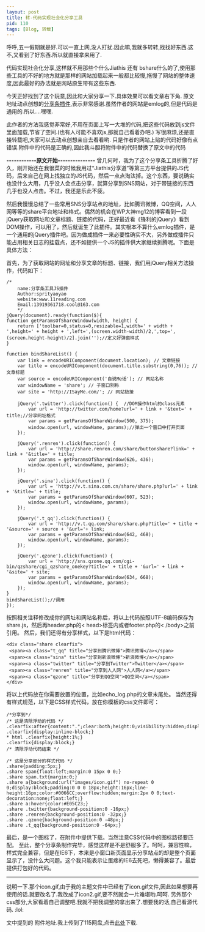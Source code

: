 ```yaml
---
layout: post
title: 转-代码实现社会化分享工具
pid: 110
tags: [Blog, 转载]
---
```

呼呼,五一假期就是好.可以一直上网,没人打扰.因此嘛,我就多转转,找找好东西.这不,又看到了好东西.所以就直接拿来用了.

代码实现社会化分享,这样就不用那些个什么Jiathis 还有 bshare什么的了,使用那些工具的不好的地方就是那样的网站加载起来一般都比较慢,拖慢了网站的整体速度,因此最好的办法就是网站原生带有这些东西.

今天正好找到了这个玩意,因此和大家分享一下.具体效果可以看文章右下角.
原文地址动点创想的[分享条插件](http://www.11reading.com/?post=139),表示非常感谢.虽然作者的网站是emlog的,但是代码是通用的.所以....嘿嘿.

此作者的方法我感觉非常好,不用在页面上写一大堆的代码,把这些代码放到js文件里面加载,节省了空间.(也有人可能不喜欢js,那就自己看着办吧.)
写很麻烦,还是直接转载吧,大家可以去动点创想亲自去看看哟. 只是作者的网站上贴的代码好像有点错误.附件中的代码是正确的,因此我斗胆将附件中的代码替换了原文中的代码

**------------原文开始---------------**
曾几何时，我为了这个分享条工具折腾了好久，刚开始还在我很菜的时候我用过“Jiathis分享道”等第三方平台提供的JS代码，后来自己在网上找独立的JS代码，然后一点点淘汰掉。这个东西，要说确实也没什么大用，几乎没人会点击分享，就算分享到SNS网站，对于带链接的东西几乎也没人点击。不过，我还是乐此不疲。

然后我慢慢总结了一些常用SNS分享站点的地址，比如腾讯微博，QQ空间，人人网等等的share平台地址和格式。偶然的机会在WP大神mg12的博客看到一段jQuery获取网址和文章标题、链接的代码，正好最近看《锋利的jQuery》看到DOM操作，可以用了，然后就诞生了此插件。其实根本不算什么emlog插件，是一个通用的jQuery插件吧。因为做成插件一来必要性确实不大，另外做成插件只能占用相关日志的挂载点，还不如提供一个JS的插件供大家继续折腾呢。下面是具体方法：

首先，为了获取网站的网址和分享文章的标题、链接，我们用jQuery相关方法操作，代码如下：

	/*
		name:分享条工具JS插件
		Author:sprityaoyao
		website:www.11reading.com
		Email:13919361718.cool@163.com
		*/
	jQuery(document).ready(function($){
	function getParamsOfShareWindow(width, height) {
		return ['toolbar=0,status=0,resizable=1,width=' + width + ',height=' + height + ',left=',(screen.width-width)/2,',top=',(screen.height-height)/2].join('');//定义好弹窗样式
	}

	function bindShareList() {
		var link = encodeURIComponent(document.location); // 文章链接
		var title = encodeURIComponent(document.title.substring(0,76)); // 文章标题
		var source = encodeURIComponent('自说Me话'); // 网站名称
		var windowName = 'share'; // 子窗口别称
		var site = 'http://ISayMe.com/'; // 网站链接

		jQuery('.twitter').click(function() {  //DOM操作html的class元素
			var url = 'http://twitter.com/home?url=' + link + '&text=' + title;//分享网址格式
			var params = getParamsOfShareWindow(500, 375);
			window.open(url, windowName, params);//弹出一个窗口中打开页面
		});

		jQuery('.renren').click(function() {
			var url = 'http://share.renren.com/share/buttonshare?link=' + link + '&title=' + title;
			var params = getParamsOfShareWindow(626, 436);
			window.open(url, windowName, params);
		});

		jQuery('.sina').click(function() {
			var url = 'http://v.t.sina.com.cn/share/share.php?url=' + link + '&title=' + title;
			var params = getParamsOfShareWindow(607, 523);
			window.open(url, windowName, params);
		});

		jQuery('.t_qq').click(function() {
			var url = 'http://v.t.qq.com/share/share.php?title=' + title + '&source=' + source + '&url='+ link;
			var params = getParamsOfShareWindow(642, 468);
			window.open(url, windowName, params);
		});

		jQuery('.qzone').click(function() {
			var url = 'http://sns.qzone.qq.com/cgi-bin/qzshare/cgi_qzshare_onekey?title=' + title + '&url=' + link + '&site=' + site;
			var params = getParamsOfShareWindow(634, 668);
			window.open(url, windowName, params);
		});
	}
	bindShareList();//调用
	});

按照相关注释修改成你的网址和网站名称后，将以上代码按照UTF-8编码保存为share.js，然后再header.php的< head>标签内或者footer.php的< /body>之前引用。
然后，我们还得有分享样式，以下是html代码：

	<div class="share clearfix">
	 <span><a class="t_qq" title="分享到腾讯微博">腾讯微博</a></span>
	 <span><a class="sina" title="分享到新浪微博">新浪微博</a></span>
	 <span><a class="twitter" title="分享到Twitter">Twitter</a></span>
	 <span><a class="renren" title="分享到人人网">人人网</a></span>
	 <span><a class="qzone" title="分享到QQ空间">QQ空间</a></span>
	</div>

将以上代码放在你需要放置的位置，比如echo_log.php的文章末尾处。
当然还得有样式规范，以下是CSS样式代码，放在你模板的css文件即可：

	/*分享到*/
	/* 这是清除浮动的代码 */
	.clearfix:after{content:".";clear:both;height:0;visibility:hidden;display:block;}
	.clearfix{display:inline-block;}
	* html .clearfix{height:1%;}
	.clearfix{display:block;}
	/* 清除浮动代码结束 */

	/* 这是分享部分的样式代码 */
	.share{padding:5px;}
	.share span{float:left;margin:0 15px 0 0;}
	.share span.txt{margin:0;}
	.share a{background:url("images/icon.gif") no-repeat 0 0;display:block;padding:0 0 0 18px;height:16px;line-height:16px;color:#0066CC;overflow:hidden;margin:2px 0 0;text-decoration:none;float:left;}
	.share a:hover{color:#E05C23;}
	.share .twitter{background-position:0 -16px;}
	.share .renren{background-position:0 -32px;}
	.share .qzone{background-position:0 -48px;}
	.share .t_qq{background-position:0 -64px;}

最后，是一个图标了，在附件中提供下载。当然注意CSS代码中的图标路径要匹配。
至此，整个分享条制作完毕，感觉这样是不是舒服多了。呵呵，兼容性嘛，样式完全兼容，但是在IE6下，本来是小窗口新页面显示分享站点的却是整个页面显示了，没什么大问题。这个我只能表示让蛋疼的IE6去死吧，懒得兼容了。最后提供打包好的代码。

---

说明一下.那个icon.gif,由于我的主题文件中已经有了icon.gif文件,因此如果想要再使用的话.就要改名了.我改成了icon2.gif,要不然就会一片难堪哟.呵呵.
另外那个css部分,大家看着自己调整吧.我就不把我调整的拿出来了.想要我的话,自己看源代码. :lol:

文中提到的 附件地址.我上传到了115网盘,点击[此处](http://u.115.com/file/f02c182464)下载.
